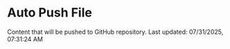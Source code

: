 # Auto Push File

Content that will be pushed to GitHub repository.
Last updated: 07/31/2025, 07:31:24 AM